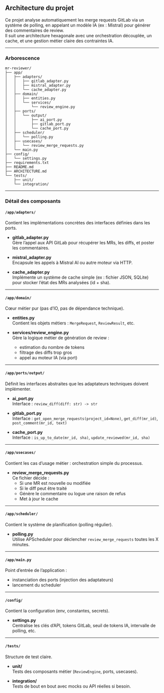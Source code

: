 ## Architecture du projet

Ce projet analyse automatiquement les merge requests GitLab via un système de polling, en appelant un modèle IA (ex : Mistral) pour générer des commentaires de review.  
Il suit une architecture hexagonale avec une orchestration découplée, un cache, et une gestion métier claire des contraintes IA.

---

### Arborescence

```
mr-reviewer/
├── app/
│   ├── adapters/
│   │   ├── gitlab_adapter.py
│   │   ├── mistral_adapter.py
│   │   └── cache_adapter.py
│   ├── domain/
│   │   ├── entities.py
│   │   └── services/
│   │       └── review_engine.py
│   ├── ports/
│   │   └── output/
│   │       ├── ai_port.py
│   │       ├── gitlab_port.py
│   │       └── cache_port.py
│   ├── scheduler/
│   │   └── polling.py
│   ├── usecases/
│   │   └── review_merge_requests.py
│   └── main.py
├── config/
│   └── settings.py
├── requirements.txt
├── README.md
├── ARCHITECTURE.md
└── tests/
    ├── unit/
    └── integration/
```

---

### Détail des composants

#### `/app/adapters/`
Contient les implémentations concrètes des interfaces définies dans les ports.

- **gitlab_adapter.py**  
  Gère l’appel aux API GitLab pour récupérer les MRs, les diffs, et poster les commentaires.

- **mistral_adapter.py**  
  Encapsule les appels à Mistral AI ou autre moteur via HTTP.

- **cache_adapter.py**  
  Implémente un système de cache simple (ex : fichier JSON, SQLite) pour stocker l’état des MRs analysées (id + sha).

---

#### `/app/domain/`
Cœur métier pur (pas d’IO, pas de dépendance technique).

- **entities.py**  
  Contient les objets métiers : `MergeRequest`, `ReviewResult`, etc.

- **services/review_engine.py**  
  Gère la logique métier de génération de review :
  - estimation du nombre de tokens
  - filtrage des diffs trop gros
  - appel au moteur IA (via port)

---

#### `/app/ports/output/`
Définit les interfaces abstraites que les adaptateurs techniques doivent implémenter.

- **ai_port.py**  
  Interface : `review_diff(diff: str) -> str`

- **gitlab_port.py**  
  Interface : `get_open_merge_requests(project_id=None)`, `get_diff(mr_id)`, `post_comment(mr_id, text)`

- **cache_port.py**  
  Interface : `is_up_to_date(mr_id, sha)`, `update_reviewed(mr_id, sha)`

---

#### `/app/usecases/`
Contient les cas d’usage métier : orchestration simple du processus.

- **review_merge_requests.py**  
  Ce fichier décide :
  - Si une MR est nouvelle ou modifiée
  - Si le diff peut être traité
  - Génère le commentaire ou logue une raison de refus
  - Met à jour le cache

---

#### `/app/scheduler/`
Contient le système de planification (polling régulier).

- **polling.py**  
  Utilise APScheduler pour déclencher `review_merge_requests` toutes les X minutes.

---

#### `/app/main.py`
Point d’entrée de l’application :
- instanciation des ports (injection des adaptateurs)
- lancement du scheduler

---

#### `/config/`
Contient la configuration (env, constantes, secrets).

- **settings.py**  
  Centralise les clés d’API, tokens GitLab, seuil de tokens IA, intervalle de polling, etc.

---

#### `/tests/`
Structure de test claire.

- **unit/**  
  Tests des composants métier (`ReviewEngine`, ports, usecases).

- **integration/**  
  Tests de bout en bout avec mocks ou API réelles si besoin.